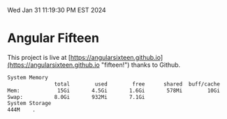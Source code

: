 Wed Jan 31 11:19:30 PM EST 2024

# Angular Fifteen


This project is live at [https://angularsixteen.github.io](https://angularsixteen.github.io "fifteen!") thanks to Github.

```bash
System Memory
               total        used        free      shared  buff/cache   available
Mem:            15Gi       4.5Gi       1.6Gi       578Mi        10Gi        10Gi
Swap:          8.0Gi       932Mi       7.1Gi
System Storage
444M	.
```
